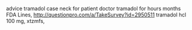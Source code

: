 advice tramadol case neck for patient doctor tramadol for hours months FDA Lines,  http://questionpro.com/a/TakeSurvey?id=2950511 tramadol hcl 100 mg,  xtzmfs, 